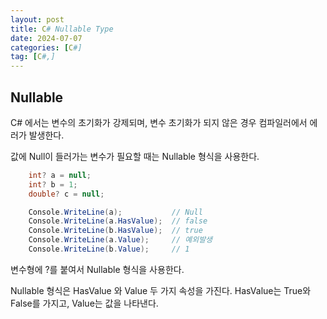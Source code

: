 ```yaml
---
layout: post
title: C# Nullable Type
date: 2024-07-07
categories: [C#]
tag: [C#,]
---
```


## **Nullable**

C# 에서는 변수의 초기화가 강제되며, 변수 초기화가 되지 않은 경우 컴파일러에서 에러가 발생한다.

값에 Null이 들러가는 변수가 필요할 때는 Nullable 형식을 사용한다. 

```c#
    int? a = null;
    int? b = 1;
    double? c = null;

    Console.WriteLine(a);           // Null
    Console.WriteLine(a.HasValue);  // false
    Console.WriteLine(b.HasValue);  // true
    Console.WriteLine(a.Value);     // 예외발생
    Console.WriteLine(b.Value);     // 1
```

변수형에 ?를 붙여서 Nullable 형식을 사용한다.

Nullable 형식은  HasValue 와 Value 두 가지 속성을 가진다. HasValue는 True와 False를 가지고, Value는 값을 나타낸다.